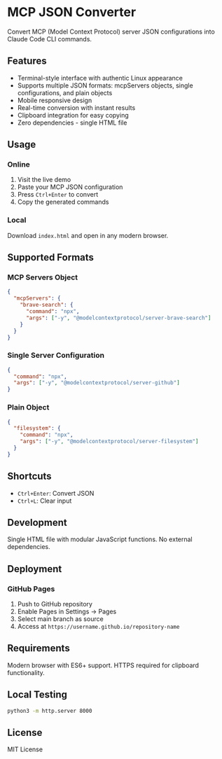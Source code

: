 # MCP JSON Converter

Convert MCP (Model Context Protocol) server JSON configurations into Claude Code CLI commands.

## Features

- Terminal-style interface with authentic Linux appearance
- Supports multiple JSON formats: mcpServers objects, single configurations, and plain objects
- Mobile responsive design
- Real-time conversion with instant results
- Clipboard integration for easy copying
- Zero dependencies - single HTML file

## Usage

### Online
1. Visit the live demo
2. Paste your MCP JSON configuration
3. Press `Ctrl+Enter` to convert
4. Copy the generated commands

### Local
Download `index.html` and open in any modern browser.

## Supported Formats

### MCP Servers Object
```json
{
  "mcpServers": {
    "brave-search": {
      "command": "npx",
      "args": ["-y", "@modelcontextprotocol/server-brave-search"]
    }
  }
}
```

### Single Server Configuration
```json
{
  "command": "npx", 
  "args": ["-y", "@modelcontextprotocol/server-github"]
}
```

### Plain Object
```json
{
  "filesystem": {
    "command": "npx",
    "args": ["-y", "@modelcontextprotocol/server-filesystem"]
  }
}
```

## Shortcuts

- `Ctrl+Enter`: Convert JSON
- `Ctrl+L`: Clear input

## Development

Single HTML file with modular JavaScript functions. No external dependencies.

## Deployment

### GitHub Pages
1. Push to GitHub repository
2. Enable Pages in Settings → Pages
3. Select main branch as source
4. Access at `https://username.github.io/repository-name`

## Requirements

Modern browser with ES6+ support. HTTPS required for clipboard functionality.

## Local Testing

```bash
python3 -m http.server 8000
```

## License

MIT License